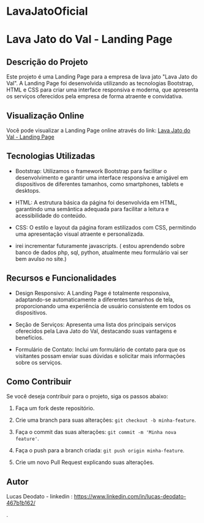 # LavaJatoOficial

# Lava Jato do Val - Landing Page

## Descrição do Projeto

Este projeto é uma Landing Page para a empresa de lava jato "Lava Jato do Val". A Landing Page foi desenvolvida utilizando as tecnologias Bootstrap, HTML e CSS para criar uma interface responsiva e moderna, que apresenta os serviços oferecidos pela empresa de forma atraente e convidativa.

## Visualização Online

Você pode visualizar a Landing Page online através do link: [Lava Jato do Val - Landing Page]([link_para_a_landing_page](https://lucasdeo1.github.io/LavaJatoOficial/))

## Tecnologias Utilizadas

- Bootstrap: Utilizamos o framework Bootstrap para facilitar o desenvolvimento e garantir uma interface responsiva e amigável em dispositivos de diferentes tamanhos, como smartphones, tablets e desktops.

- HTML: A estrutura básica da página foi desenvolvida em HTML, garantindo uma semântica adequada para facilitar a leitura e acessibilidade do conteúdo.

- CSS: O estilo e layout da página foram estilizados com CSS, permitindo uma apresentação visual atraente e personalizada.

- irei incrementar futuramente javascripts. ( estou aprendendo sobre banco de dados php, sql, python, atualmente meu formulário vai ser bem avulso no site.)
## Recursos e Funcionalidades

- Design Responsivo: A Landing Page é totalmente responsiva, adaptando-se automaticamente a diferentes tamanhos de tela, proporcionando uma experiência de usuário consistente em todos os dispositivos.

- Seção de Serviços: Apresenta uma lista dos principais serviços oferecidos pela Lava Jato do Val, destacando suas vantagens e benefícios.

- Formulário de Contato: Inclui um formulário de contato para que os visitantes possam enviar suas dúvidas e solicitar mais informações sobre os serviços.

## Como Contribuir

Se você deseja contribuir para o projeto, siga os passos abaixo:

1. Faça um fork deste repositório.

2. Crie uma branch para suas alterações: `git checkout -b minha-feature`.

3. Faça o commit das suas alterações: `git commit -m 'Minha nova feature'`.

4. Faça o push para a branch criada: `git push origin minha-feature`.

5. Crie um novo Pull Request explicando suas alterações.

## Autor

Lucas Deodato - linkedin : https://www.linkedin.com/in/lucas-deodato-467b1b162/

.
